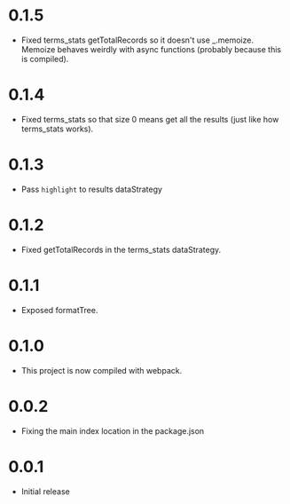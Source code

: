﻿# 0.1.5
* Fixed terms_stats getTotalRecords so it doesn't use _.memoize.
  Memoize behaves weirdly with async functions (probably because this
  is compiled).

# 0.1.4
* Fixed terms_stats so that size 0 means get all the results (just like how terms_stats works).

# 0.1.3
* Pass `highlight` to results dataStrategy

# 0.1.2
* Fixed getTotalRecords in the terms_stats dataStrategy.

# 0.1.1
* Exposed formatTree.

# 0.1.0
* This project is now compiled with webpack.

# 0.0.2
* Fixing the main index location in the package.json

# 0.0.1
* Initial release
